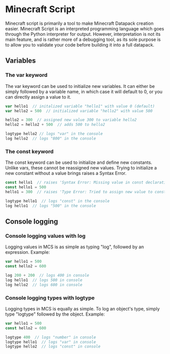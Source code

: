 # Minecraft Script

Minecraft script is primarily a tool to make Minecraft Datapack creation easier.
Minecraft Script is an interpreted programming language which goes through the Python interpreter for output.
However, interpretation is not its main feature, and is rather more of a debugging tool, as its sole
purpose is to allow you to validate your code before building it into a full datapack.

## Variables
### The var keyword
The var keyword can be used to initialize new variables.
It can either be simply followed by a variable name, in which case it will default to 0,
or you can directly assign a value to it.

```js
var hello1  // initalized variable "hello1" with value 0 (default)
var hello2 = 500  // initialized variable "hello2" with value 500

hello2 = 300  // assigned new value 300 to variable hello2
hello2 = hello2 + 500  // adds 500 to hello2

logtype hello2 // logs "var" in the console
log hello2  // logs "800" in the console
```

### The const keyword
The const keyword can be used to initialize and define new constants.
Unlike vars, these cannot be reassigned new values. Trying to initialize
a new constant without a value brings raises a Syntax Error.

```js
const hello1  // raises 'Syntax Error: Missing value in const declaration'
const hello1 = 500
hello1 = 300  // raises 'Type Error: Tried to assign new value to const "hello1"'

logtype hello1  // logs "const" in the console
log hello1  // logs "500" in the console
```

## Console logging
### Console logging values with log
Logging values in MCS is as simple as typing "log", followed by an expression.
Example:
```js
var hello1 = 500
const hello2 = 600

log 200 + 200  // logs 400 in console
log hello1  // logs 500 in console
log hello2  // logs 600 in console
```

### Console logging types with logtype
Logging types in MCS is equally as simple. To log an object's type, simply type "logtype" followed by the object.
Example:
```js
var hello1 = 500
const hello2 = 600

logtype 400  // logs "number" in console
logtype hello1  // logs "var" in console
logtype hello2  // logs "const" in console
```